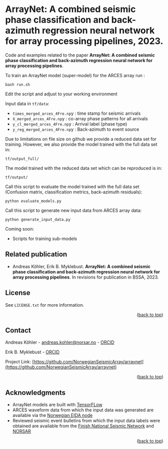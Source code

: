 <a name="readme-top"></a>

# ArrayNet: A combined seismic phase classification and back-azimuth regression neural network for array processing pipelines, 2023. 

Code and examples related to the paper **ArrayNet: A combined seismic phase classification and back-azimuth regression neural network for array processing pipelines**. 

To train an ArrayNet model (super-model) for the ARCES array run :
```
bash run.sh
```
Edit the script and adjust to your working environment

Input data in `tf/data`:

* `times_merged_arces_4Fre.np`y : time stamp for seismic arrivals
* `X_merged_arces_4Fre.np`y : co-array phase patterns for all arrivals
* `y_cl_merged_arces_4Fre.np`y : Arrival label (phase type)
* `y_reg_merged_arces_4Fre.np`y : Back-azimuth to event source

Due to limitations on file size on github we provide a reduced data set for training. However, we also provide the model trained with the full data set in:

`tf/output_full/`

The model trained with the reduced data set which can be reproduced is in:

`tf/output/`

Call this script to evaluate the model trained with the full data set (Confusion matrix, classification metrics, back-azimuth residuals):
```
python evaluate_models.py
```


Call this script to generate new input data from ARCES array data: 
```
python generate_input_data.py
```


Coming soon:

* Scripts for training sub-models


## Related publication

- Andreas Köhler, Erik B. Myklebust. **ArrayNet: A combined seismic phase classification and back-azimuth regression neural network for array processing pipelines**. In revisions for publication in BSSA, 2023.
<!-- ([arXiv](https://arxiv.org/abs/2112.04605)) ([Paper](http://semantic-web-journal.org/content/prediction-adverse-biological-effects-chemicals-using-knowledge-graph-embeddings-0)) ([REPOSITORY](https://github.com/NIVA-Knowledge-Graph/KGs_and_Effect_Prediction_2020)) -->

<a name="readme-top"></a>

## License

See `LICENSE.txt` for more information.

<p align="right">(<a href="#readme-top">back to top</a>)</p>


<!-- CONTACT -->
## Contact

Andreas Köhler - andreas.kohler@norsar.no - [ORCID](https://orcid.org/0000-0002-1060-7637)

Erik B. Myklebust - [ORCID](https://orcid.org/0000-0002-3056-2544)


Project Link: [https://github.com/NorwegianSeismicArray/arraynet](https://github.com/NorwegianSeismicArray/arraynet)

<p align="right">(<a href="#readme-top">back to top</a>)</p>


<!-- ACKNOWLEDGMENTS -->
## Acknowledgments

* ArrayNet models are built with [TensorFLow](https://www.tensorflow.org/)
* ARCES waveform data from which the input data was generated are available via the [Norwegian EIDA node](https://eida.geo.uib.no/webdc3/)
* Reviewed seismic event bulletins from which the input data labels were obtained are available from the [Finish National Seismic Network](https://www.seismo.helsinki.fi/bulletin/list/norBull.html
) and [NORSAR](http://www.norsardata.no/NDC/bulletins/regional/)

<p align="right">(<a href="#readme-top">back to top</a>)</p>

